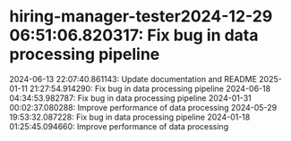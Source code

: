 # hiring-manager-tester2024-12-29 06:51:06.820317: Fix bug in data processing pipeline
2024-06-13 22:07:40.861143: Update documentation and README
2025-01-11 21:27:54.914290: Fix bug in data processing pipeline
2024-06-18 04:34:53.982787: Fix bug in data processing pipeline
2024-01-31 00:02:37.080288: Improve performance of data processing
2024-05-29 19:53:32.087228: Fix bug in data processing pipeline
2024-01-18 01:25:45.094660: Improve performance of data processing
